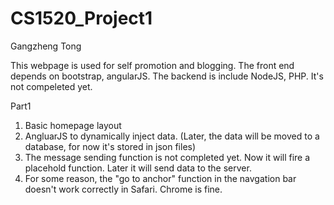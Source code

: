 # CS1520_Project1
Gangzheng Tong

This webpage is used for self promotion and blogging. The front end depends on bootstrap, angularJS. The backend is include NodeJS, PHP. It's not compeleted yet.


Part1 
1. Basic homepage layout
2. AngluarJS to dynamically inject data. (Later, the data will be moved to a database, for now it's stored in json files)
3. The message sending function is not completed yet. Now it will fire a placehold function. Later it will send data to the server.
4. For some reason, the "go to anchor" function in the navgation bar doesn't work correctly in Safari. Chrome is fine.